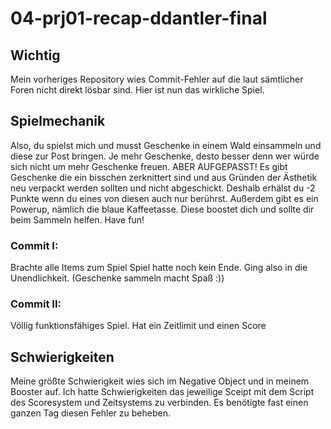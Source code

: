 # 04-prj01-recap-ddantler-final

## Wichtig

Mein vorheriges Repository wies Commit-Fehler auf die laut sämtlicher Foren nicht direkt lösbar sind. Hier ist nun das wirkliche Spiel.

## Spielmechanik

Also, du spielst mich und musst Geschenke in einem Wald einsammeln und diese zur Post bringen. Je mehr Geschenke, desto besser denn wer würde sich nicht um mehr Geschenke freuen. ABER AUFGEPASST! Es gibt Geschenke die ein bisschen zerknittert sind und aus Gründen der Ästhetik neu verpackt werden sollten und nicht abgeschickt. Deshalb erhälst du -2 Punkte wenn du eines von diesen auch nur berührst. Außerdem gibt es ein Powerup, nämlich die blaue Kaffeetasse. Diese boostet dich und sollte dir beim Sammeln helfen.
Have fun!

### Commit I:

Brachte alle Items zum Spiel
Spiel hatte noch kein Ende. Ging also in die Unendlichkeit. (Geschenke sammeln macht Spaß :))

### Commit II:

Völlig funktionsfähiges Spiel.
Hat ein Zeitlimit und einen Score


## Schwierigkeiten

Meine größte Schwierigkeit wies sich im Negative Object und in meinem Booster auf. Ich hatte Schwierigkeiten das jeweilige Sceipt mit dem Script des Scoresystem und Zeitsystems zu verbinden. Es benötigte fast einen ganzen Tag diesen Fehler zu beheben.
